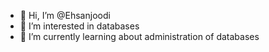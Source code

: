- 👋 Hi, I’m @Ehsanjoodi
- 👀 I’m interested in databases
- 🌱 I’m currently learning about administration of databases


<!---
Ehsanjoodi80/Ehsanjoodi80 is a ✨ special ✨ repository because its `README.md` (this file) appears on your GitHub profile.
You can click the Preview link to take a look at your changes.
--->
